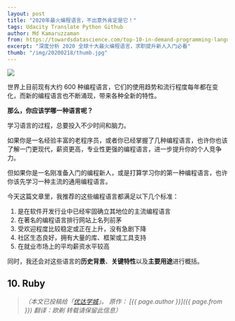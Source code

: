 ```yaml
---
layout: post
title: "2020年最火编程语言，不出意外肯定是它！"
tags: Udacity Translate Python Github
author: Md Kamaruzzaman
from: https://towardsdatascience.com/top-10-in-demand-programming-languages-to-learn-in-2020-4462eb7d8d3e
excerpt: "深度分析 2020 全球十大最火编程语言，求职提升新人入门必看"
thumb: "/img/20200218/thumb.jpg"
---
```


<img src="{{site.cdn}}/img/20200218/001.jpg">

世界上目前现有大约 600 种编程语言，它们的使用趋势和流行程度每年都在变化，而新的编程语言也不断涌现，带来各种全新的特性。

**那么，你应该学哪一种语言呢？**

学习语言的过程，总要投入不少时间和脑力。

如果你是一名经验丰富的老程序员，或者你已经掌握了几种编程语言，也许你也该了解一门更现代，薪资更高，专业性更强的编程语言，进一步提升你的个人竞争力。

但如果你是一名刚准备入门的编程新人，或是打算学习你的第一种编程语言，也许你该先学习一种主流的通用编程语言。

今天这篇文章里，我推荐的这些编程语言都满足以下几个标准：

1. 是在软件开发行业中已经牢固确立其地位的主流编程语言
2. 在著名的编程语言排行网站上名列前茅
3. 受欢迎程度比较稳定或正在上升，没有急剧下降
4. 社区生态良好，拥有大量的库、框架或工具支持
5. 在就业市场上的平均薪资水平较高

同时，我还会对这些语言的**历史背景**、**关键特性**以及**主要用途**进行概括。


## 10. Ruby






















> _（本文已投稿给「[优达学城](https://cn.udacity.com)」。 原作： [{{ page.author }}]({{ page.from }}) 翻译：欧剃 转载请保留此信息）_
